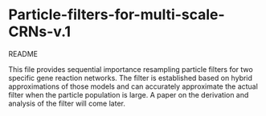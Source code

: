 # Particle-filters-for-multi-scale-CRNs-v.1
README

This file provides sequential importance resampling particle filters for two specific gene reaction networks. The filter is established based on hybrid approximations of those models and can accurately approximate the actual filter when the particle population is large. A paper on  the derivation and analysis of the filter will come later.
